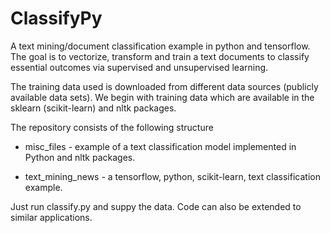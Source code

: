 # ClassifyPy
A text mining/document classification example in python and tensorflow. The goal is to vectorize, transform and train a text documents to classify essential outcomes via supervised and unsupervised learning.

The training data used is downloaded from different data sources (publicly available data sets). We begin with training data which are available in the sklearn (scikit-learn) and nltk packages.

The repository consists of the following structure

- misc_files - example of a text classification model implemented in Python and nltk packages.

- text_mining_news - a tensorflow, python, scikit-learn, text classification example.

Just run classify.py and suppy the data. Code can also be extended to similar applications.

